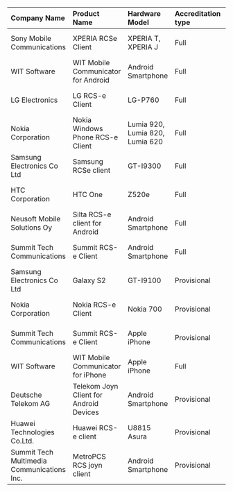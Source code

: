 | Company Name                               | Product Name                            | Hardware Model                  | Accreditation type   | Accreditation level   | Accreditation status            |
|:-------------------------------------------|:----------------------------------------|:--------------------------------|:---------------------|:----------------------|:--------------------------------|
| Sony Mobile Communications                 | XPERIA RCSe Client                      | XPERIA T, XPERIA J              | Full                 | joyn Hot Fixes        | Approved (awarded 15.11.12)     |
| WIT Software                               | WIT Mobile Communicator for Android     | Android Smartphone              | Full                 | joyn Hot Fixes        | Approved (awarded 15.11.12)     |
| LG Electronics                             | LG RCS-e Client                         | LG-P760                         | Full                 | joyn Hot Fixes        | Approved (awarded 19.11.12)     |
| Nokia Corporation                          | Nokia Windows Phone RCS-e Client        | Lumia 920, Lumia 820, Lumia 620 | Full                 | joyn Hot Fixes        | Approved (awarded 05.12.12)     |
| Samsung Electronics Co Ltd                 | Samsung RCSe client                     | GT-I9300                        | Full                 | joyn Hot Fixes        | Approved (awarded 18.12.12)     |
| HTC Corporation                            | HTC One                                 | Z520e                           | Full                 | joyn Hot Fixes        | Approved (awarded 21.12.12)     |
| Neusoft Mobile Solutions Oy                | Silta RCS-e client for Android          | Android Smartphone              | Full                 | joyn Hot Fixes        | Approved (awarded 27.02.13)     |
| Summit Tech Communications                 | Summit RCS-e Client                     | Android Smartphone              | Full                 | joyn Hot Fixes        | Approved (awarded 13.03.13)     |
| Samsung Electronics Co Ltd                 | Galaxy S2                               | GT-I9100                        | Provisional          | joyn                  | Approved (valid until 06.04.13) |
| Nokia Corporation                          | Nokia RCS-e Client                      | Nokia 700                       | Provisional          | joyn                  | Approved (valid until 03.05.13) |
| Summit Tech Communications                 | Summit RCS-e Client                     | Apple iPhone                    | Provisional          | joyn                  | Approved (valid until 03.07.13) |
| WIT Software                               | WIT Mobile Communicator for iPhone      | Apple iPhone                    | Full                 | joyn Hot Fixes        | Approved (awarded 17.05.13)     |
| Deutsche Telekom AG                        | Telekom Joyn Client for Android Devices | Android Smartphone              | Provisional          | joyn                  | Approved (valid until 10.09.13) |
| Huawei Technologies Co.Ltd.                | Huawei RCS-e client                     | U8815 Asura                     | Provisional          | joyn                  | Approved (valid until 16.10.13) |
| Summit Tech Multimedia Communications Inc. | MetroPCS RCS joyn client                | Android Smartphone              | Provisional          | joyn                  | Approved (valid until 29.11.13) |